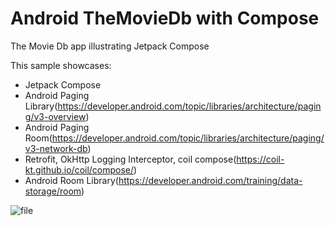 # Android TheMovieDb with Compose

The Movie Db app illustrating Jetpack Compose

This sample showcases:
* Jetpack Compose
* Android Paging Library(https://developer.android.com/topic/libraries/architecture/paging/v3-overview)
* Android Paging Room(https://developer.android.com/topic/libraries/architecture/paging/v3-network-db)
* Retrofit, OkHttp Logging Interceptor, coil compose(https://coil-kt.github.io/coil/compose/)
* Android Room Library(https://developer.android.com/training/data-storage/room)

![file](https://github.com/arirang372/TheMovieDbCompose/assets/30167760/b1d95a00-c25f-4e61-aae6-a12d017a0a68)
